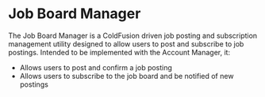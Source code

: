 Job Board Manager
=================

The Job Board Manager is a ColdFusion driven job posting and subscription management utility designed to allow users to post and subscribe to job postings. Intended to be implemented with the Account Manager, it:

- Allows users to post and confirm a job posting
- Allows users to subscribe to the job board and be notified of new postings